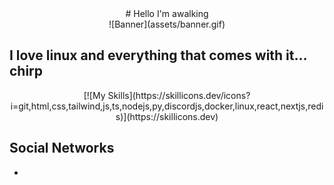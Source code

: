 <center># Hello I'm awalking</center>
<center>![Banner](assets/banner.gif)</center>

## I love linux and everything that comes with it... chirp

<center>[![My Skills](https://skillicons.dev/icons?i=git,html,css,tailwind,js,ts,nodejs,py,discordjs,docker,linux,react,nextjs,redis)](https://skillicons.dev)</center>

## Social Networks
-

</div>
